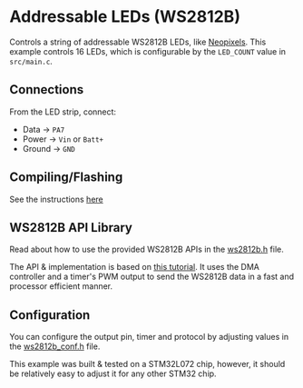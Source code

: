 # Addressable LEDs (WS2812B)
Controls a string of addressable WS2812B LEDs, like [Neopixels](https://www.adafruit.com/category/168). This example controls 16 LEDs, which is configurable by the `LED_COUNT` value in `src/main.c`.

## Connections

From the LED strip, connect:

* Data -> `PA7`
* Power -> `Vin` or `Batt+`
* Ground -> `GND`

## Compiling/Flashing
See the instructions [here](../README.md)

## WS2812B API Library
Read about how to use the provided WS2812B APIs in the [ws2812b.h](./Src/ws2812b.h) file.

The API & implementation is based on [this tutorial](https://github.com/MaJerle/STM32_WS2812B_TIM_PWM_DMA). It uses the DMA controller and a timer's PWM output to send the WS2812B data in a fast and processor efficient manner.

## Configuration
You can configure the output pin, timer and protocol by adjusting values in the [ws2812b_conf.h](./Src/ws2812b_conf.h) file.

This example was built & tested on a STM32L072 chip, however, it should be relatively easy to adjust it for any other STM32 chip.